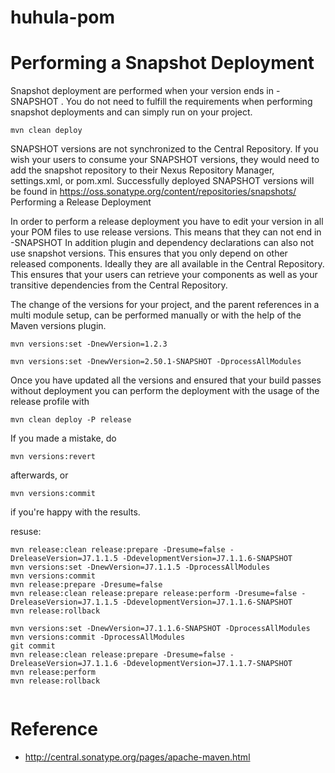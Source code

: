 # huhula-pom

# Performing a Snapshot Deployment

Snapshot deployment are performed when your version ends in -SNAPSHOT . You do not need to fulfill the requirements when performing snapshot deployments and can simply run on your project.


```
mvn clean deploy
```


SNAPSHOT versions are not synchronized to the Central Repository. If you wish your users to consume your SNAPSHOT versions, they would need to add the snapshot repository to their Nexus Repository Manager, settings.xml, or pom.xml. Successfully deployed SNAPSHOT versions will be found in https://oss.sonatype.org/content/repositories/snapshots/
Performing a Release Deployment

In order to perform a release deployment you have to edit your version in all your POM files to use release versions. This means that they can not end in -SNAPSHOT In addition plugin and dependency declarations can also not use snapshot versions. This ensures that you only depend on other released components. Ideally they are all available in the Central Repository. This ensures that your users can retrieve your components as well as your transitive dependencies from the Central Repository.

The change of the versions for your project, and the parent references in a multi module setup, can be performed manually or with the help of the Maven versions plugin.

```
mvn versions:set -DnewVersion=1.2.3

mvn versions:set -DnewVersion=2.50.1-SNAPSHOT -DprocessAllModules
```

Once you have updated all the versions and ensured that your build passes without deployment you can perform the deployment with the usage of the release profile with

```
mvn clean deploy -P release
```

If you made a mistake, do

```
mvn versions:revert
```

afterwards, or

```
mvn versions:commit
```

if you're happy with the results.

resuse:

```
mvn release:clean release:prepare -Dresume=false -DreleaseVersion=J7.1.1.5 -DdevelopmentVersion=J7.1.1.6-SNAPSHOT
mvn versions:set -DnewVersion=J7.1.1.5 -DprocessAllModules
mvn versions:commit
mvn release:prepare -Dresume=false
mvn release:clean release:prepare release:perform -Dresume=false -DreleaseVersion=J7.1.1.5 -DdevelopmentVersion=J7.1.1.6-SNAPSHOT 
mvn release:rollback 

mvn versions:set -DnewVersion=J7.1.1.6-SNAPSHOT -DprocessAllModules
mvn versions:commit -DprocessAllModules
git commit
mvn release:clean release:prepare -Dresume=false -DreleaseVersion=J7.1.1.6 -DdevelopmentVersion=J7.1.1.7-SNAPSHOT
mvn release:perform
mvn release:rollback


```
# Reference

 - http://central.sonatype.org/pages/apache-maven.html